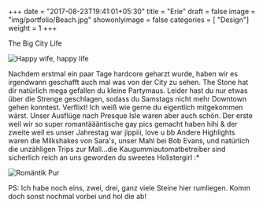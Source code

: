+++
date = "2017-08-23T19:41:01+05:30"
title = "Erie"
draft = false
image = "img/portfolio/Beach.jpg"
showonlyimage = false
categories = [ "Design"]
weight = 1
+++

The Big City Life

<!--more--> 

![Happy wife, happy life](/img/Stone.jpg "Happy wife, happy life")

Nachdem erstmal ein paar Tage hardcore geharzt wurde, haben wir es irgendwann geschafft auch mal was von der City zu sehen. The Stone hat dir natürlich mega gefallen du kleine Partymaus. Leider hast du nur etwas über die Strenge geschlagen, sodass du Samstags nicht mehr Downtown gehen konntest. Verflixt! Ich weiß wie gerne du eigentlich mitgekommen wärst. 
Unser Ausflüge nach Presque Isle waren aber auch schön. Der erste weil wir so super romantäääntische gay pics gemacht haben hihi & der zweite weil es unser Jahrestag war jippiii, love u bb 
Andere Highlights waren die Milkshakes von Sara's, unser Mahl bei Bob Evans, und natürlich die unzähligen Trips zur Mall...die Kaugummiautomatbetreiber sind sicherlich reich an uns geworden du sweetes Holistergirl :*

![Romäntik Pur](/img/Love.jpg "Romäntik Pur")

PS: Ich habe noch eins, zwei, drei, ganz viele Steine hier rumliegen. Komm doch sonst nochmal vorbei und hol die ab!